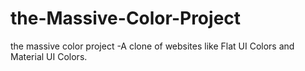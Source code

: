 # the-Massive-Color-Project
the massive color project -A clone of websites like Flat UI Colors and Material UI Colors.
